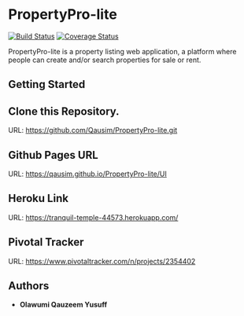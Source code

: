 # PropertyPro-lite
[![Build Status](https://travis-ci.org/Qausim/PropertyPro-lite.svg?branch=develop)](https://travis-ci.org/Qausim/PropertyPro-lite)
[![Coverage Status](https://coveralls.io/repos/github/Qausim/PropertyPro-lite/badge.svg?branch=develop)](https://coveralls.io/github/Qausim/PropertyPro-lite?branch=develop)

PropertyPro-lite is a property listing web application, a platform where people can create and/or search properties for sale or rent.

## Getting Started

## Clone this Repository.
URL: https://github.com/Qausim/PropertyPro-lite.git

## Github Pages URL
URL: https://qausim.github.io/PropertyPro-lite/UI

## Heroku Link
URL: https://tranquil-temple-44573.herokuapp.com/

## Pivotal Tracker
URL: https://www.pivotaltracker.com/n/projects/2354402

## Authors
- **Olawumi Qauzeem Yusuff**
